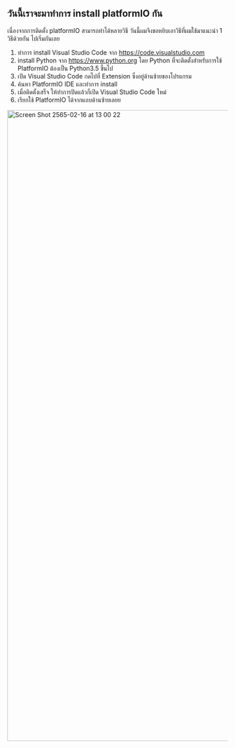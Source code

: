 ## วันนี้เราจะมาทำการ install platformIO กัน
เนื่องจากการติดตั้ง platformIO สามารถทำได้หลายวิธี วันนี้ผมจึงขอหยิบเอาวิธีที่ผมใช้มาแนะนำ 1 วิธีด้วยกัน ไปเริ่มกันเลย

1. ทำการ install Visual Studio Code จาก https://code.visualstudio.com
2. install Python จาก https://www.python.org โดย Python ที่จะติดตั้งสำหรับการใช้ PlatformIO ต้องเป็น Python3.5 ขึ้นไป
3. เปิด Visual Studio Code กดไปที่ Extension ซึ่งอยู่ด้านซ้ายของโปรแกรม
4. ค้นหา PlatformIO IDE และทำการ install
5. เมื่อติดตั้งเสร็จ ให้ทำการปิดแล้วก็เปิด Visual Studio Code ใหม่
6. เรียกใช้ PlatformIO ได้จากแถบด้านซ้ายเลยย

<img width="1440" alt="Screen Shot 2565-02-16 at 13 00 22" src="https://user-images.githubusercontent.com/98944255/154205507-7680a783-bb9e-4126-af8f-557b68e55993.png">
